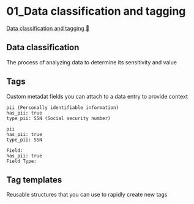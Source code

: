 # 01_Data classification and tagging

[Data classification and tagging 🔗](https://www.coursera.org/learn/cloud-security-risks-identify-and-protect-against-threats/lecture/bcK9V/data-classification-and-tagging)

## Data classification

The process of analyzing data to determine its sensitivity and value

## Tags

Custom metadat fields you can attach to a data entry to provide context

```
pii (Personally identifiable information)
has_pii: true
type_pii: SSN (Social security number)
```

```
pii
has_pii: true
type_pii: SSN

Field:
has_pii: true
Field Type:
```

## Tag templates

Reusable structures that you can use to rapidly create new tags
